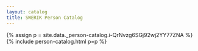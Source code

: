 ```yaml
---
layout: catalog
title: SWERIK Person Catalog
---
```

{% assign p = site.data._person-catalog.i-QrNvzg6SGj92wj2YY77ZNA %}
{% include person-catalog.html p=p %}

